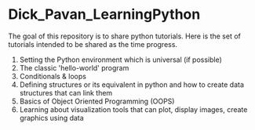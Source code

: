 # Dick_Pavan_LearningPython
The goal of this repository is to share python tutorials. Here is the set of tutorials intended to be shared as the time progress.

1. Setting the Python environment which is universal (if possible)
2. The classic 'hello-world' program
3. Conditionals & loops
4. Defining structures or its equivalent in python and how to create data structures that can link them
5. Basics of Object Oriented Programming (OOPS)
6. Learning about visualization tools that can plot, display images, create graphics using data
